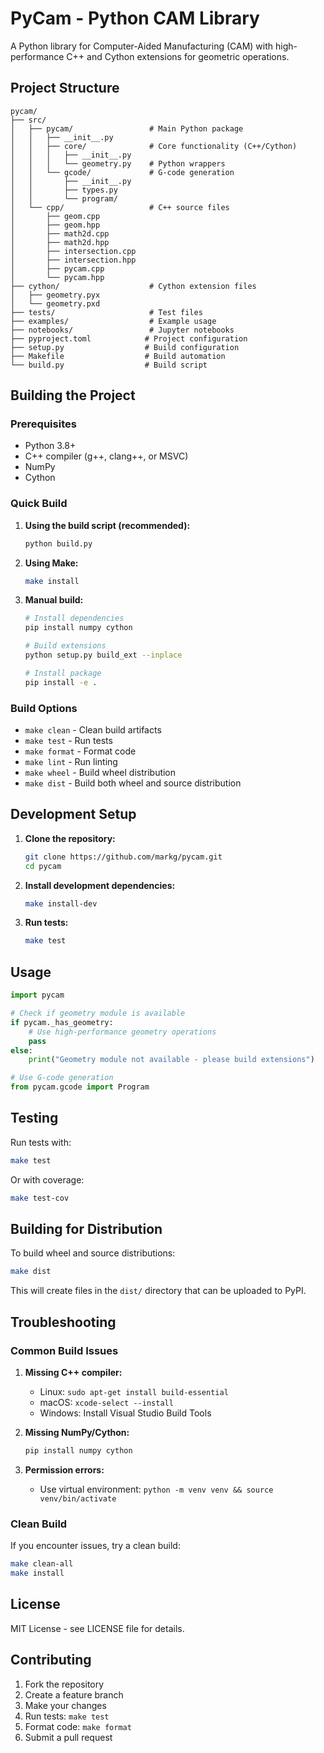 # PyCam - Python CAM Library

A Python library for Computer-Aided Manufacturing (CAM) with high-performance C++ and Cython extensions for geometric operations.

## Project Structure

```
pycam/
├── src/
│   ├── pycam/                 # Main Python package
│   │   ├── __init__.py
│   │   ├── core/              # Core functionality (C++/Cython)
│   │   │   ├── __init__.py
│   │   │   └── geometry.py    # Python wrappers
│   │   └── gcode/             # G-code generation
│   │       ├── __init__.py
│   │       ├── types.py
│   │       └── program/
│   └── cpp/                   # C++ source files
│       ├── geom.cpp
│       ├── geom.hpp
│       ├── math2d.cpp
│       ├── math2d.hpp
│       ├── intersection.cpp
│       ├── intersection.hpp
│       ├── pycam.cpp
│       └── pycam.hpp
├── cython/                    # Cython extension files
│   ├── geometry.pyx
│   └── geometry.pxd
├── tests/                     # Test files
├── examples/                  # Example usage
├── notebooks/                 # Jupyter notebooks
├── pyproject.toml            # Project configuration
├── setup.py                  # Build configuration
├── Makefile                  # Build automation
└── build.py                  # Build script
```

## Building the Project

### Prerequisites

- Python 3.8+
- C++ compiler (g++, clang++, or MSVC)
- NumPy
- Cython

### Quick Build

1. **Using the build script (recommended):**
   ```bash
   python build.py
   ```

2. **Using Make:**
   ```bash
   make install
   ```

3. **Manual build:**
   ```bash
   # Install dependencies
   pip install numpy cython
   
   # Build extensions
   python setup.py build_ext --inplace
   
   # Install package
   pip install -e .
   ```

### Build Options

- `make clean` - Clean build artifacts
- `make test` - Run tests
- `make format` - Format code
- `make lint` - Run linting
- `make wheel` - Build wheel distribution
- `make dist` - Build both wheel and source distribution

## Development Setup

1. **Clone the repository:**
   ```bash
   git clone https://github.com/markg/pycam.git
   cd pycam
   ```

2. **Install development dependencies:**
   ```bash
   make install-dev
   ```

3. **Run tests:**
   ```bash
   make test
   ```

## Usage

```python
import pycam

# Check if geometry module is available
if pycam._has_geometry:
    # Use high-performance geometry operations
    pass
else:
    print("Geometry module not available - please build extensions")

# Use G-code generation
from pycam.gcode import Program
```

## Testing

Run tests with:
```bash
make test
```

Or with coverage:
```bash
make test-cov
```

## Building for Distribution

To build wheel and source distributions:
```bash
make dist
```

This will create files in the `dist/` directory that can be uploaded to PyPI.

## Troubleshooting

### Common Build Issues

1. **Missing C++ compiler:**
   - Linux: `sudo apt-get install build-essential`
   - macOS: `xcode-select --install`
   - Windows: Install Visual Studio Build Tools

2. **Missing NumPy/Cython:**
   ```bash
   pip install numpy cython
   ```

3. **Permission errors:**
   - Use virtual environment: `python -m venv venv && source venv/bin/activate`

### Clean Build

If you encounter issues, try a clean build:
```bash
make clean-all
make install
```

## License

MIT License - see LICENSE file for details.

## Contributing

1. Fork the repository
2. Create a feature branch
3. Make your changes
4. Run tests: `make test`
5. Format code: `make format`
6. Submit a pull request

